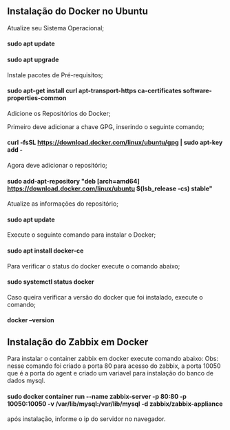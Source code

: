 ## Instalação do Docker no Ubuntu

Atualize seu Sistema Operacional;

#### sudo apt update

#### sudo apt upgrade

Instale pacotes de Pré-requisitos;

#### sudo apt-get install  curl apt-transport-https ca-certificates software-properties-common

Adicione os Repositórios do Docker;

Primeiro deve adicionar a chave GPG, inserindo o seguinte comando;

#### curl -fsSL https://download.docker.com/linux/ubuntu/gpg | sudo apt-key add -

Agora deve adicionar o repositório;

#### sudo add-apt-repository "deb [arch=amd64] https://download.docker.com/linux/ubuntu $(lsb_release -cs) stable"

Atualize as informações do repositório;

#### sudo apt update

Execute o seguinte comando para instalar o Docker;

#### sudo apt install docker-ce

Para verificar o status do docker execute o comando abaixo;

#### sudo systemctl status docker

Caso queira verificar a versão do docker que foi instalado, execute o comando;

#### docker –version


## Instalação do Zabbix em Docker

Para instalar o container zabbix em docker execute comando abaixo: 
Obs: nesse comando foi criado  a porta 80 para acesso do zabbix, a porta 10050 que é a porta do agent e criado um variavel para instalação do banco de dados mysql.

#### sudo docker container run --name zabbix-server -p 80:80 -p 10050:10050 -v /var/lib/mysql:/var/lib/mysql -d zabbix/zabbix-appliance

após instalação, informe o ip do servidor no navegador.
